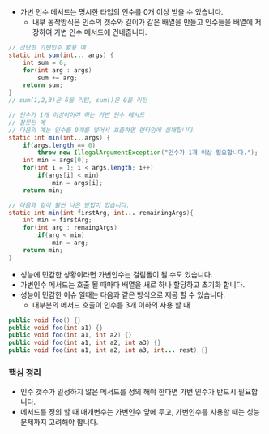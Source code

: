 * 가변 인수 메서드는 명시한 타입의 인수를 0개 이상 받을 수 있습니다. 
  * 내부 동작방식은 인수의 갯수와 길이가 같은 배열을 만들고 인수들을 배열에 저장하여 가변 인수 메서드에 건네줍니다. 
```java
// 간단한 가변인수 활용 예
static int sum(int... args) {
    int sum = 0;
    for(int arg : args)
        sum += arg;
    return sum;
}
// sum(1,2,3)은 6을 리턴, sum()은 0을 리턴

// 인수가 1개 이상이어야 하는 가변 인수 메서드
// 잘못된 예 
// 다음의 예는 인수를 0개를 넣어서 호출하면 런타임에 실패합니다. 
static int min(int...args) {
    if(args.length == 0)
        throw new IllegalArgumentException("인수가 1개 이상 필요합니다.");
    int min = args[0];
    for(int i = 1; i < args.length; i++)
        if(args[i] < min)
            min = args[i];
    return min;

// 다음과 같이 훨씬 나은 방법이 있습니다.
static int min(int firstArg, int... remainingArgs){
    int min = firstArg;
    for(int arg : remaingArgs)
        if(arg < min)
            min = arg;
    return min;
}
```
* 성능에 민감한 상황이라면 가변인수는 걸림돌이 될 수도 있습니다. 
* 가변인수 메서드는 호출 될 때마다 배열을 새로 하나 할당하고 초기화 합니다.
* 성능이 민감한 이슈 일때는 다음과 같은 방식으로 제공 할 수 있습니다.
  * 대부분의 메서드 호출이 인수를 3개 이하의 사용 할 때
```java
public void foo() {}
public void foo(int a1) {}
public void foo(int a1, int a2) {}
public void foo(int a1, int a2, int a3) {}
public void foo(int a1, int a2, int a3, int... rest) {}
```

### 핵심 정리
* 인수 갯수가 일정하지 않은 메서드를 정의 해야 한다면 가변 인수가 반드시 필요합니다. 
* 메서드를 정의 할 때 매개변수는 가변인수 앞에 두고, 가변인수를 사용할 때는 성능 문제까지 고려해야 합니다. 